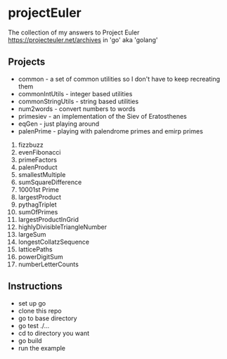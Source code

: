 # projectEuler
The collection of my answers to Project Euler https://projecteuler.net/archives in 'go' aka 'golang'

## Projects
* common - a set of common utilities so I don't have to keep recreating them
 * commonIntUtils - integer based utilities
 * commonStringUtils - string based utilities
 * num2words - convert numbers to words
 * primesiev - an implementation of the Siev of Eratosthenes
* eqGen - just playing around
* palenPrime - playing with palendrome primes and emirp primes
1. fizzbuzz
2. evenFibonacci
3. primeFactors
4. palenProduct
5. smallestMultiple
6. sumSquareDifference
7. 10001st Prime
8. largestProduct
9. pythagTriplet
10. sumOfPrimes
11. largestProductInGrid
12. highlyDivisibleTriangleNumber
13. largeSum
14. longestCollatzSequence
15. latticePaths
16. powerDigitSum
17. numberLetterCounts

## Instructions
* set up go
* clone this repo
* go to base directory
* go test ./...
* cd to directory you want
* go build
* run the example
